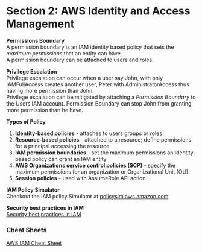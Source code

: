# Section 2: AWS Identity and Access Management
__Permissions Boundary__   
A permission boundary is an IAM identity based policy that sets the _maximum permissions_ that an entity can have.  
A permission boundary can be attached to users and roles.  

__Privilege Escalation__  
Privilege escalation can occur when a user say John, with only IAMFullAccess creates another user, Peter with AdministratorAccess thus having more permission than John.  
Privilege escalation can be mitigated by attaching a _Permission Boundary_ to the Users IAM account.
Permission Boundary can stop John from granting more permission than he have.  


__Types of Policy__  
1. __Identity-based policies__ - attaches to users groups or roles
2. __Resource-based policies__ - attached to a resource; define permissions for a principal accessing the resource
3. __IAM permission boundaries__ - set the maximum permissions an identity-based policy can grant an IAM entity
4. __AWS Organizations service control policies (SCP)__ - specify the maximum permissions for an organization or Organizational Unit (OU).
5. __Session policies__ - used with AssumeRole API action

__IAM Policy Simulator__  
Checkout the IAM policy Simulator at [policysim.aws.amazon.com](https://policysim.aws.amazon.com)

__Security best practices in IAM__  
[Security best practices in IAM](https://docs.aws.amazon.com/IAM/latest/UserGuide/best-practices.html)  

### Cheat Sheets  
[AWS IAM Cheat Sheet](https://digitalcloud.training/aws-iam/)
